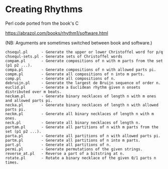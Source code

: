 # Creating Rhythms

Perl code ported from the book's C

https://abrazol.com/books/rhythm1/software.html

(NB: Arguments are sometimes switched between book and software.)

    chsequl.pl      - Generate the upper or lower Christoffel word for p/q
    chsequl-sets.pl - Generate sets of Christoffel words
    compam.pl       - Generate compositions of n with m parts from the set (p1 p2 ...).
    compa.pl        - Generate compositions of n with allowed parts pi.
    compm.pl        - Generate all compositions of n into m parts.
    comp.pl         - Generate all compositions of n.
    debruijn.pl     - Generate the largest de Bruijn sequence of order n.
    euclid.pl       - Generate a Euclidean rhythm given n onsets distributed over m beats.
    neckam.pl       - Generate binary necklaces of length n with m ones and allowed parts pi.
    necka.pl        - Generate binary necklaces of length n with allowed parts pi.
    neckm.pl        - Generate all binary necklaces of length n with m ones.
    neck.pl         - Generate all binary necklaces of length n.
    partam.pl       - Generate all partitions of n with m parts from the set (p1 p2 ...).
    parta.pl        - Generate all partitions of n with allowed parts pi.
    partm.pl        - Generate all partitions of n into m parts.
    part.pl         - Generate all partitions of n.
    permi.pl        - Generate permutations of the given strings.
    reverse_at.pl   - Reverse a part of a bitstring at n.
    rotate.pl       - Rotate a binary necklace of the given 0/1 parts n times.
